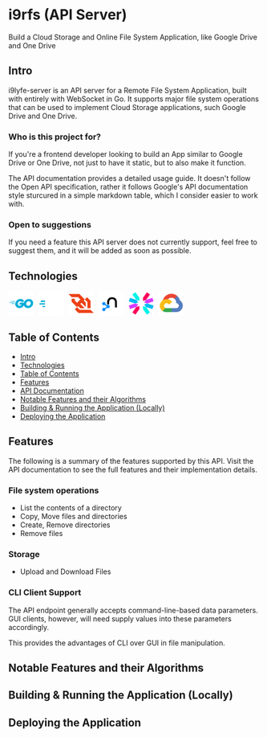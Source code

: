 # i9rfs (API Server)

Build a Cloud Storage and Online File System Application, like Google Drive and One Drive

## Intro

i9lyfe-server is an API server for a Remote File System Application, built with entirely with WebSocket in Go. It supports major file system operations that can be used to implement Cloud Storage applications, such Google Drive and One Drive.

### Who is this project for?

If you're a frontend developer looking to build an App similar to Google Drive or One Drive, not just to have it static, but to also make it function.

The API documentation provides a detailed usage guide. It doesn't follow the Open API specification, rather it follows Google's API documentation style sturcured in a simple markdown table, which I consider easier to work with.

### Open to suggestions

If you need a feature this API server does not currently support, feel free to suggest them, and it will be added as soon as possible.

## Technologies

<div style="display: flex;">
<img style="margin-right: 10px" alt="go" width="50" src="./z_attachments/tech-icons/go-original-wordmark.svg" />
<img style="margin-right: 10px" alt="go" width="50" src="./z_attachments/tech-icons/gofiber.svg" />
<img style="margin-right: 10px" alt="go" width="50" src="./z_attachments/tech-icons/websocket.svg" />
<img style="margin-right: 10px" alt="neo4j" width="50" src="./z_attachments/tech-icons/neo4j-original.svg" />
<img style="margin-right: 10px" alt="go" width="50" src="./z_attachments/tech-icons/jwt.svg" />
<img style="margin-right: 10px" alt="go" width="50" src="./z_attachments/tech-icons/googlecloud-original.svg" />
</div>

## Table of Contents

- [Intro](#intro)
- [Technologies](#technologies)
- [Table of Contents](#table-of-contents)
- [Features](#features)
- [API Documentation](API%20doc.md)
- [Notable Features and their Algorithms](#notable-features-and-their-algorithms)
- [Building & Running the Application (Locally)](#building--running-the-application-locally)
- [Deploying the Application](#deploying-the-application)

## Features

The following is a summary of the features supported by this API. Visit the API documentation to see the full features and their implementation details.

### File system operations

- List the contents of a directory
- Copy, Move files and directories
- Create, Remove directories
- Remove files

### Storage

- Upload and Download Files

### CLI Client Support

The API endpoint generally accepts command-line-based data parameters. GUI clients, however, will need supply values into these parameters accordingly.

This provides the advantages of CLI over GUI in file manipulation.

## Notable Features and their Algorithms

## Building & Running the Application (Locally)

## Deploying the Application
